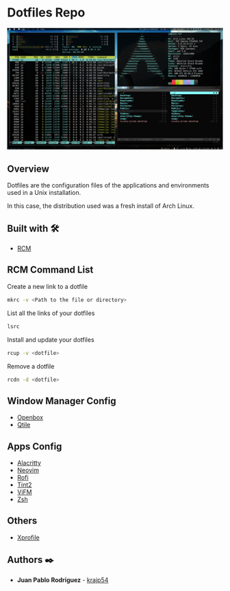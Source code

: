 # Dotfiles Repo

![Qtile](screenshots/qtile.png)

## Overview

Dotfiles are the configuration files of the applications and environments used in a Unix installation.

In this case, the distribution used was a fresh install of Arch Linux.

## Built with 🛠️

- [RCM](https://github.com/thoughtbot/rcm)

## RCM Command List

Create a new link to a dotfile

```bash
mkrc -v <Path to the file or directory>
```

List all the links of your dotfiles

```bash
lsrc
```

Install and update your dotfiles

```bash
rcup -v <dotfile>
```

Remove a dotfile

```bash
rcdn -d <dotfile>
```

## Window Manager Config

- [Openbox](https://github.com/krajp54/.dotfiles/tree/master/config/openbox)
- [Qtile](https://github.com/krajp54/.dotfiles/tree/master/config/qtile)

## Apps Config

- [Alacritty](https://github.com/krajp54/.dotfiles/tree/master/config/alacritty)
- [Neovim](https://github.com/krajp54/.dotfiles/tree/master/config/nvim)
- [Rofi](config/rofi/config.rasi)
- [Tint2](config/tint2/tint2rc)
- [ViFM](https://github.com/krajp54/.dotfiles/tree/master/config/vifm)
- [Zsh](zshrc)

## Others

- [Xprofile](xprofile)

## Authors ✒️

- **Juan Pablo Rodríguez** - [krajp54](https://github.com/krajp54)
